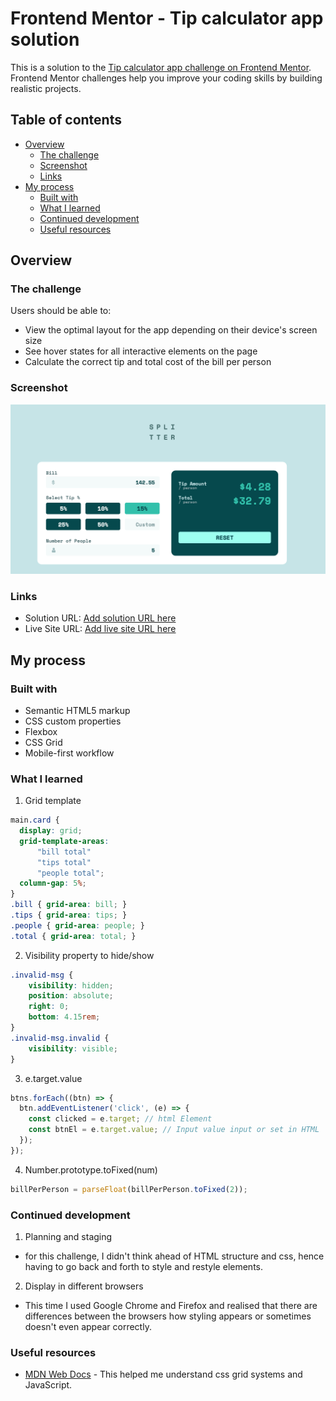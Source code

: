 # Frontend Mentor - Tip calculator app solution

This is a solution to the [Tip calculator app challenge on Frontend Mentor](https://www.frontendmentor.io/challenges/tip-calculator-app-ugJNGbJUX). Frontend Mentor challenges help you improve your coding skills by building realistic projects.

## Table of contents

- [Overview](#overview)
  - [The challenge](#the-challenge)
  - [Screenshot](#screenshot)
  - [Links](#links)
- [My process](#my-process)
  - [Built with](#built-with)
  - [What I learned](#what-i-learned)
  - [Continued development](#continued-development)
  - [Useful resources](#useful-resources)

## Overview

### The challenge

Users should be able to:

- View the optimal layout for the app depending on their device's screen size
- See hover states for all interactive elements on the page
- Calculate the correct tip and total cost of the bill per person

### Screenshot

![Tip Calculator](./images/tip-calculator.png)


### Links

- Solution URL: [Add solution URL here](https://your-solution-url.com)
- Live Site URL: [Add live site URL here](https://your-live-site-url.com)

## My process

### Built with

- Semantic HTML5 markup
- CSS custom properties
- Flexbox
- CSS Grid
- Mobile-first workflow


### What I learned

1. Grid template
```css
main.card {
  display: grid;
  grid-template-areas: 
      "bill total"
      "tips total"
      "people total";
  column-gap: 5%;
}
.bill { grid-area: bill; }
.tips { grid-area: tips; }
.people { grid-area: people; }
.total { grid-area: total; }
```

2. Visibility property to hide/show
```css
.invalid-msg {
    visibility: hidden;
    position: absolute;
    right: 0;
    bottom: 4.15rem;
}
.invalid-msg.invalid {
    visibility: visible;
}
```

3. e.target.value
```js
btns.forEach((btn) => {
  btn.addEventListener('click', (e) => {
    const clicked = e.target; // html Element
    const btnEl = e.target.value; // Input value input or set in HTML
  });
});
```

4. Number.prototype.toFixed(num)
```js
billPerPerson = parseFloat(billPerPerson.toFixed(2));
```


### Continued development

1. Planning and staging
  - for this challenge, I didn't think ahead of HTML structure and css, hence having to go back and forth to style and restyle elements.
2. Display in different browsers
  - This time I used Google Chrome and Firefox and realised that there are differences between the browsers how styling appears or sometimes doesn't even appear correctly.


### Useful resources

- [MDN Web Docs](https://developer.mozilla.org/en-US/) - This helped me understand css grid systems and JavaScript.
